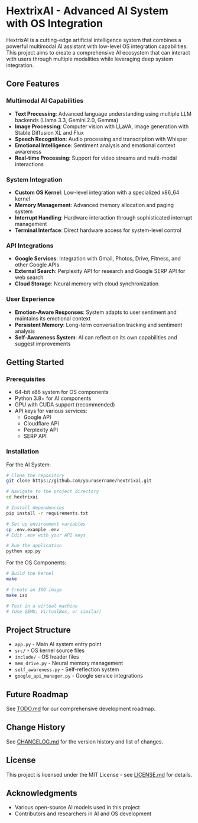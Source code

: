 # HextrixAI - Advanced AI System with OS Integration

HextrixAI is a cutting-edge artificial intelligence system that combines a powerful multimodal AI assistant with low-level OS integration capabilities. This project aims to create a comprehensive AI ecosystem that can interact with users through multiple modalities while leveraging deep system integration.

## Core Features

### Multimodal AI Capabilities
- **Text Processing**: Advanced language understanding using multiple LLM backends (Llama 3.3, Gemini 2.0, Gemma)
- **Image Processing**: Computer vision with LLaVA, image generation with Stable Diffusion XL and Flux
- **Speech Recognition**: Audio processing and transcription with Whisper
- **Emotional Intelligence**: Sentiment analysis and emotional context awareness
- **Real-time Processing**: Support for video streams and multi-modal interactions

### System Integration
- **Custom OS Kernel**: Low-level integration with a specialized x86_64 kernel
- **Memory Management**: Advanced memory allocation and paging system
- **Interrupt Handling**: Hardware interaction through sophisticated interrupt management
- **Terminal Interface**: Direct hardware access for system-level control

### API Integrations
- **Google Services**: Integration with Gmail, Photos, Drive, Fitness, and other Google APIs
- **External Search**: Perplexity API for research and Google SERP API for web search
- **Cloud Storage**: Neural memory with cloud synchronization

### User Experience
- **Emotion-Aware Responses**: System adapts to user sentiment and maintains its emotional context
- **Persistent Memory**: Long-term conversation tracking and sentiment analysis
- **Self-Awareness System**: AI can reflect on its own capabilities and suggest improvements

## Getting Started

### Prerequisites
- 64-bit x86 system for OS components
- Python 3.8+ for AI components
- GPU with CUDA support (recommended)
- API keys for various services:
  - Google API
  - Cloudflare API
  - Perplexity API
  - SERP API

### Installation

For the AI System:
```bash
# Clone the repository
git clone https://github.com/yourusername/hextrixai.git

# Navigate to the project directory
cd hextrixai

# Install dependencies
pip install -r requirements.txt

# Set up environment variables
cp .env.example .env
# Edit .env with your API keys

# Run the application
python app.py
```

For the OS Components:
```bash
# Build the kernel
make

# Create an ISO image
make iso

# Test in a virtual machine
# (Use QEMU, VirtualBox, or similar)
```

## Project Structure

- `app.py` - Main AI system entry point
- `src/` - OS kernel source files
- `include/` - OS header files
- `mem_drive.py` - Neural memory management
- `self_awareness.py` - Self-reflection system
- `google_api_manager.py` - Google service integrations

## Future Roadmap

See [TODO.md](TODO.md) for our comprehensive development roadmap.

## Change History

See [CHANGELOG.md](CHANGELOG.md) for the version history and list of changes.

## License

This project is licensed under the MIT License - see [LICENSE.md](LICENSE.md) for details.

## Acknowledgments

- Various open-source AI models used in this project
- Contributors and researchers in AI and OS development
